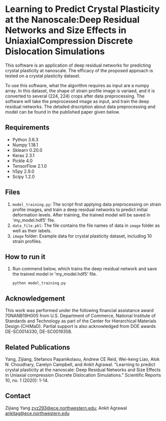 # Learning to Predict Crystal Plasticity at the Nanoscale:Deep Residual Networks and Size Effects in UniaxialCompression Discrete Dislocation Simulations
This software is an application of deep residual networks for predicting crystal plasticity at nanoscale. The efficacy of the proposed approach is tested on a crystal plasticity dataset. 

To use this software, what the algorithm requires as input are a numpy array. In this dataset, the shape of strain profile image is variaed, and it is converted to several (224, 224) crops after data preprocessing. The software will take the preprocessed image as input, and train the deep residual networks. The detailed drscription about data preprocessing and model can be found in the published paper given below.

## Requirements ##
* Python 3.6.3 
* Numpy 1.18.1 
* Sklearn 0.20.0 
* Keras 2.3.1 
* Pickle 4.0 
* TensorFlow 2.1.0 
* h5py 2.9.0
* Scipy 1.2.0

## Files ##
1. `model_training.py`: The script first applying data preprocessing on strain profile images, and train a deep residual networks to predict initial deformation levels. After training, the trained model will be saved in 'my_model.hdf5' file.
2. `data_file.pkl`: The file contains the file names of data in `image` folder as well as their labels.
4. `image` folder: Example data for crystal plasticity dataset, including 10 strain profiles.


## How to run it
1. Run commend below, which trains the deep residual network and save the trained model in 'my_model.hdf5' file.
   ```
   python model_training.py
   ```

## Acknowledgement
This work was performed under the following financial assistance award 70NANB19H005 from U.S. Department of Commerce, National Institute of Standards and Technology as part of the Center for Hierarchical Materials Design (CHiMaD). Partial support is also acknowledged from DOE awards DE-SC0014330, DE-SC0019358.

## Related Publications ##
Yang, Zijiang, Stefanos Papanikolaou, Andrew CE Reid, Wei-keng Liao, Alok N. Choudhary, Carelyn Campbell, and Ankit Agrawal. "Learning to predict crystal plasticity at the nanoscale: Deep Residual Networks and Size Effects in Uniaxial compression Discrete Dislocation Simulations." Scientific Reports 10, no. 1 (2020): 1-14.

## Contact
Zijiang Yang <zyz293@ece.northwestern.edu>; Ankit Agrawal <ankitag@ece.northwestern.edu>
